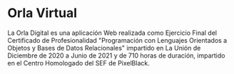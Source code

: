 # Orla Virtual
La Orla Digital es una aplicación Web realizada como Ejercicio Final del Certificado de Profesionalidad "Programación con Lenguajes Orientados a Objetos y Bases de Datos Relacionales" impartido en La Unión de Diciembre de 2020 a Junio de 2021 y de 710 horas de duración, impartido en el Centro Homologado del SEF de PixelBlack.
